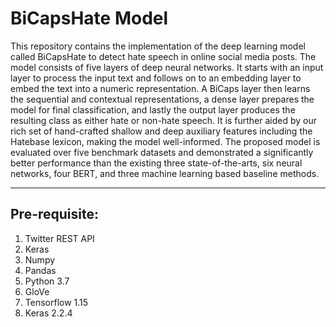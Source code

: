# BiCapsHate Model

This repository contains the implementation of the deep learning model called BiCapsHate to detect hate speech in online social media posts. The model consists of five layers of deep neural networks. It starts with an input layer to process the input text and follows on to an embedding layer to embed the text into a numeric representation. A BiCaps layer then learns the sequential and contextual representations, a dense layer prepares the model for final classification, and lastly the output layer produces the resulting class as either hate or non-hate speech. It is further aided by our rich set of hand-crafted shallow and deep auxiliary features including the Hatebase lexicon, making the model well-informed. The proposed model is evaluated over five benchmark datasets and demonstrated a significantly better performance than the existing three state-of-the-arts, six neural networks, four BERT, and three machine learning based baseline methods.

-------------------------
Pre-requisite:
-------------------------
1. Twitter REST API
2. Keras
3. Numpy
4. Pandas
5. Python 3.7
6. GloVe
7. Tensorflow 1.15
8. Keras 2.2.4

